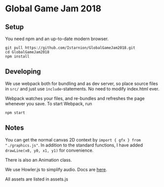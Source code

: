 # Global Game Jam 2018

## Setup
You need npm and an up-to-date modern browser.

```
git pull https://github.com/Istarnion/GlobalGameJam2018.git
cd GlobalGameJam2018
npm install
```

## Developing
We use webpack both for bundling and as dev server, so place source files in `src/` and just use `ìnclude`-statements. No need to modify index.html ever.

Webpack watches your files, and re-bundles and refreshes the page whenever you save.
To start Webpack, run
```
npm start
```

## Notes
You can get the normal canvas 2D context by `import { gfx } from "./graphics.js"`. In addition to the standard functions, I have added `drawLine(x0, y0, x1, y1)` for convenience.

There is also an Animation class.

We use Howler.js to simplify audio. Docs are [here](https://github.com/goldfire/howler.js#documentation).

All assets are listed in assets.js

